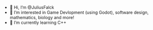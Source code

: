 - 👋 Hi, I’m @JuliusFalck
- 👀 I’m interested in Game Devlopment (using Godot), software design, mathematics, biology and more!
- 🌱 I’m currently learning C++

<!---
JuliusFalck/JuliusFalck is a ✨ special ✨ repository because its `README.md` (this file) appears on your GitHub profile.
You can click the Preview link to take a look at your changes.
--->
